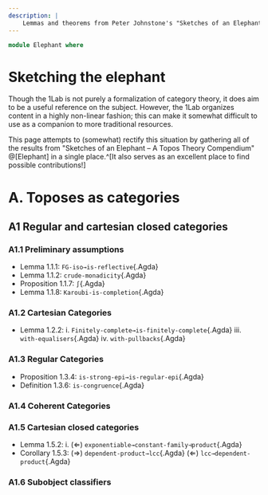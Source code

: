 ```yaml
---
description: |
    Lemmas and theorems from Peter Johnstone's "Sketches of an Elephant"
---
```

<!--
```agda
open import Cat.Instances.Elements.Covariant
open import Cat.Functor.Adjoint.Reflective
open import Cat.CartesianClosed.Locally
open import Cat.Functor.Monadic.Crude
open import Cat.Diagram.Limit.Finite
open import Cat.Diagram.Exponential
open import Cat.Diagram.Congruence
open import Cat.Instances.Karoubi
open import Cat.Regular

open import Topoi.Base
```
-->
```agda
module Elephant where
```

# Sketching the elephant

Though the 1Lab is not purely a formalization of category theory, it does
aim to be a useful reference on the subject. However, the 1Lab organizes
content in a highly non-linear fashion; this can make it somewhat difficult
to use as a companion to more traditional resources.

This page attempts to (somewhat) rectify this situation by gathering all
of the results from "Sketches of an Elephant – A Topos Theory Compendium"
@[Elephant] in a single place.^[It also serves as an excellent place to
find possible contributions!]

# A. Toposes as categories

## A1 Regular and cartesian closed categories

### A1.1 Preliminary assumptions

<!--
```agda
_ = FG-iso→is-reflective
_ = crude-monadicity
_ = ∫
_ = Karoubi-is-completion
```
-->

* Lemma 1.1.1: `FG-iso→is-reflective`{.Agda}
* Lemma 1.1.2: `crude-monadicity`{.Agda}
* Proposition 1.1.7: `∫`{.Agda}
* Lemma 1.1.8: `Karoubi-is-completion`{.Agda}

### A1.2 Cartesian Categories

<!--
```agda
_ = Finitely-complete→is-finitely-complete
_ = with-equalisers
_ = with-pullbacks
```
-->

* Lemma 1.2.2:
  i.   `Finitely-complete→is-finitely-complete`{.Agda}
  iii. `with-equalisers`{.Agda}
  iv.  `with-pullbacks`{.Agda}

### A1.3 Regular Categories

<!--
```agda
_ = is-strong-epi→is-regular-epi
_ = is-congruence
```
-->

* Proposition 1.3.4: `is-strong-epi→is-regular-epi`{.Agda}
* Definition 1.3.6: `is-congruence`{.Agda}

### A1.4 Coherent Categories

### A1.5 Cartesian closed categories

<!--
```agda
- = exponentiable→constant-family⊣product
- = dependent-product→lcc
- = lcc→dependent-product
```
-->

* Lemma 1.5.2:
  i. (⇐) `exponentiable→constant-family⊣product`{.Agda}
* Corollary 1.5.3:
  (⇒) `dependent-product→lcc`{.Agda}
  (⇐) `lcc→dependent-product`{.Agda}

### A1.6 Subobject classifiers
